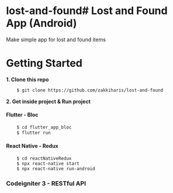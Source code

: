 # lost-and-found# Lost and Found App (Android)
Make simple app for lost and found items

# Getting Started
**1. Clone this repo**
```sh
    $ git clone https://github.com/zakkiharis/lost-and-found
```
**2. Get inside project & Run project**

#### Flutter - Bloc
```sh
    $ cd flutter_app_bloc
    $ flutter run
```
#### React Native - Redux
```
    $ cd reactNativeRedux
    $ npx react-native start
    $ npx react-native run-android
```

### Codeigniter 3 - RESTful API
